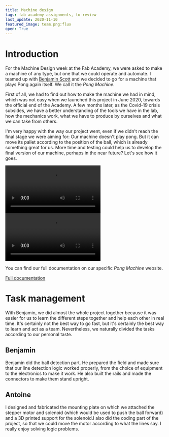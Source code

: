 ```yaml
---
title: Machine design
tags: fab-academy-assignments, to-review
last_update: 2020-11-10
featured_image: team.png:flux
open: True
---
```


# Introduction

For the Machine Design week at the Fab Academy, we were asked to make a machine of any type, but one that we could operate and automate. I teamed up with [Benjamin Scott](https://fabacademy.org/2020/labs/barcelona/students/benjamin-scott/) and we decided to go for a machine that plays Pong again itself. We call it the *Pong Machine*.

First of all, we had to find out how to make the machine we had in mind, which was not easy when we launched this project in June 2020, towards the official end of the Academy. A few months later, as the Covid-19 crisis subsides, we have a better understanding of the tools we have in the lab, how the mechanics work, what we have to produce by ourselves and what we can take from others.

I'm very happy with the way our project went, even if we didn't reach the final stage we were aiming for: Our machine doesn't play pong. But it can move its pallet according to the position of the ball, which is already something great for us. More time and testing could help us to develop the final version of our machine, perhaps in the near future? Let's see how it goes.

<video><source src="metal-ball-compressed.mp4"></video>
<video><source src="working-prototype-compressed.mp4"></video>

You can find our full documentation on our specific *Pong Machine* website.

[Full documentation](button:http://academany.fabcloud.io/fabacademy/2020/labs/barcelona/barcelona-machines/pong-machine/)

# Task management

With Benjamin, we did almost the whole project together because it was easier for us to learn the different steps together and help each other in real time. It's certainly not the best way to go fast, but it's certainly the best way to learn and act as a team. Nevertheless, we naturally divided the tasks according to our personal taste.

## Benjamin

Benjamin did the ball detection part. He prepared the field and made sure that our line detection logic worked properly, from the choice of equipment to the electronics to make it work. He also built the rails and made the connectors to make them stand upright.

## Antoine

I designed and fabricated the mounting plate on which we attached the stepper motor and solenoid (which would be used to push the ball forward) and a 3D printed support for the solenoid.I also did the coding part of the project, so that we could move the motor according to what the lines say. I really enjoy solving logic problems.


